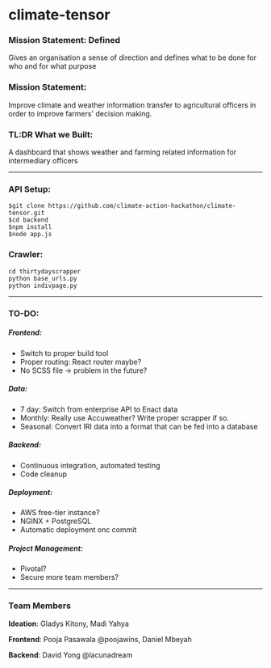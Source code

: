 # climate-tensor

### Mission Statement: Defined
Gives an organisation a sense of direction and defines what to be done for who and for what purpose

### Mission Statement:
Improve climate and weather information transfer to agricultural officers in order to improve farmers' decision making.

### TL:DR What we Built:

A dashboard that shows weather and farming related information for intermediary officers 

--------
### API Setup:

```
$git clone https://github.com/climate-action-hackathon/climate-tensor.git
$cd backend
$npm install
$node app.js
```

### Crawler:
```
cd thirtydayscrapper
python base_urls.py
python indivpage.py
```

--------
### TO-DO:

##### Frontend:
- Switch to proper build tool
- Proper routing: React router maybe?
- No SCSS file -> problem in the future?

##### Data:
- 7 day: Switch from enterprise API to Enact data
- Monthly: Really use Accuweather? Write proper scrapper if so.
- Seasonal: Convert IRI data into a format that can be fed into a database

##### Backend:
- Continuous integration, automated testing
- Code cleanup

##### Deployment:
- AWS free-tier instance?
- NGINX + PostgreSQL
- Automatic deployment onc commit

##### Project Management:
- Pivotal?
- Secure more team members?


--------
### Team Members
**Ideation**: Gladys Kitony, Madi Yahya

**Frontend**: Pooja Pasawala @poojawins, Daniel Mbeyah

**Backend**: David Yong @lacunadream
